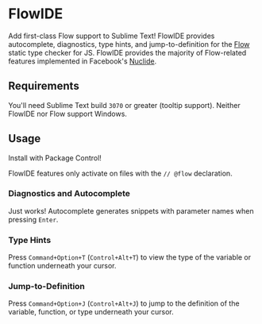 # FlowIDE

Add first-class Flow support to Sublime Text! FlowIDE provides autocomplete, diagnostics, type hints, and jump-to-definition for the [Flow](http://flowtype.org/) static type checker for JS. FlowIDE provides the majority of Flow-related features implemented in Facebook's [Nuclide](http://nuclide.io/).

## Requirements
You'll need Sublime Text build `3070` or greater (tooltip support). Neither FlowIDE nor Flow support Windows.

## Usage
Install with Package Control!

FlowIDE features only activate on files with the `// @flow` declaration.

### Diagnostics and Autocomplete
Just works! Autocomplete generates snippets with parameter names when pressing `Enter`.

### Type Hints
Press `Command+Option+T` (`Control+Alt+T`) to view the type of the variable or function underneath your cursor.

### Jump-to-Definition
Press `Command+Option+J` (`Control+Alt+J`) to jump to the definition of the variable, function, or type underneath your cursor.
